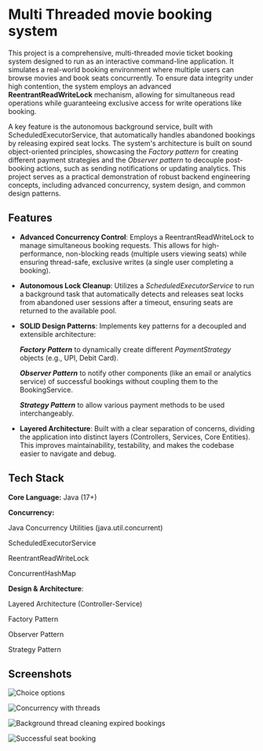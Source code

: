 
# Multi Threaded movie booking system

This project is a comprehensive, multi-threaded movie ticket booking system designed to run as an interactive command-line application. It simulates a real-world booking environment where multiple users can browse movies and book seats concurrently. To ensure data integrity under high contention, the system employs an advanced **ReentrantReadWriteLock**  mechanism, allowing for simultaneous read operations while guaranteeing exclusive access for write operations like booking.

A key feature is the autonomous background service, built with ScheduledExecutorService, that automatically handles abandoned bookings by releasing expired seat locks. The system's architecture is built on sound object-oriented principles, showcasing the *Factory pattern* for creating different payment strategies and the *Observer pattern* to decouple post-booking actions, such as sending notifications or updating analytics. This project serves as a practical demonstration of robust backend engineering concepts, including advanced concurrency, system design, and common design patterns.


## Features

- **Advanced Concurrency Control**: Employs a ReentrantReadWriteLock to manage simultaneous booking requests. This allows for high-performance, non-blocking reads (multiple users viewing seats) while ensuring thread-safe, exclusive writes (a single user completing a booking).

- **Autonomous Lock Cleanup**: Utilizes a *ScheduledExecutorService* to run a background task that automatically detects and releases seat locks from abandoned user sessions after a timeout, ensuring seats are returned to the available pool.
- **SOLID Design Patterns**: Implements key patterns for a decoupled and extensible architecture:

    ***Factory Pattern*** to dynamically create different *PaymentStrategy* objects (e.g., UPI, Debit Card).

    ***Observer Pattern*** to notify other components (like an email or analytics service) of successful bookings without coupling them to the BookingService.

    ***Strategy Pattern*** to allow various payment methods to be used interchangeably.


- **Layered Architecture**: Built with a clear separation of concerns, dividing the application into distinct layers (Controllers, Services, Core Entities). This improves maintainability, testability, and makes the codebase easier to navigate and debug.


## Tech Stack

**Core Language:** Java (17+)

**Concurrency:**

Java Concurrency Utilities (java.util.concurrent)

ScheduledExecutorService

ReentrantReadWriteLock

ConcurrentHashMap

**Design & Architecture**:

Layered Architecture (Controller-Service)

Factory Pattern

Observer Pattern

Strategy Pattern


## Screenshots

![Choice options ](https://github.com/user-attachments/assets/63a852e6-e3ec-4712-b36d-f6c1cc1ef5f3)


![Concurrency with threads](https://github.com/user-attachments/assets/8974f716-d940-4223-9e0c-0b2d3e74c87b)


![Background thread cleaning expired bookings](https://github.com/user-attachments/assets/8e336a89-c56f-430f-9fdd-89eb6a37d8b3)


![Successful seat booking](https://github.com/user-attachments/assets/71e6d562-b671-4484-a90a-9335e0a806cc)
